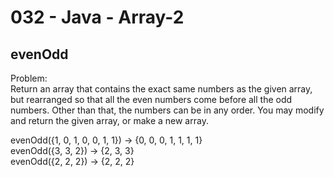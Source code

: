 032 - Java - Array-2
=====================

evenOdd
--------

Problem:  
Return an array that contains the exact same numbers as the given array, but rearranged so that all the even numbers come before all the odd numbers. Other than that, the numbers can be in any order. You may modify and return the given array, or make a new array. 
>
evenOdd({1, 0, 1, 0, 0, 1, 1}) → {0, 0, 0, 1, 1, 1, 1}  
evenOdd({3, 3, 2}) → {2, 3, 3}  
evenOdd({2, 2, 2}) → {2, 2, 2}  
